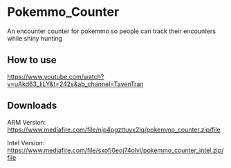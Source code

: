 # Pokemmo_Counter
An encounter counter for pokemmo so people can track their encounters while shiny hunting

## How to use
https://www.youtube.com/watch?v=uAkd63_IiLY&t=242s&ab_channel=TavenTran

## Downloads
ARM Version:
https://www.mediafire.com/file/njp4pgzttuyx2lq/pokemmo_counter.zip/file

Intel Version:
https://www.mediafire.com/file/sxofj0eoj74olvi/pokemmo_counter_intel.zip/file
